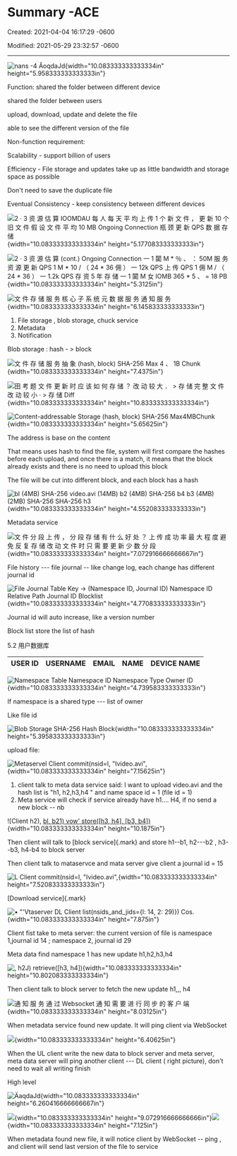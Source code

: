 # Summary -ACE

Created: 2021-04-04 16:17:29 -0600

Modified: 2021-05-29 23:32:57 -0600

---

![nans -4 ĂoqdaJd ](../../media/File-System-Drop-box-Summary--ACE-image1.png){width="10.083333333333334in" height="5.958333333333333in"}

Function: shared the folder between different device

shared the folder between users

upload, download, update and delete the file

able to see the different version of the file





Non-function requirement:



Scalability - support billion of users



Efficiency - File storage and updates take up as little bandwidth and storage space as possible

Don't need to save the duplicate file



Eventual Consistency - keep consistency between different devices



![2 · 3 资 源 估 算 IOOMDAU 每 人 每 天 平 均 上 传 1 个 新 文 件 ， 更 新 10 个 旧 文 件 假 设 文 件 平 均 10 MB Ongoing Connection 瓶 颈 更 新 QPS 数 据 存 储 ](../../media/File-System-Drop-box-Summary--ACE-image2.png){width="10.083333333333334in" height="5.177083333333333in"}



![2 · 3 资 源 估 算 (cont.) Ongoing Connection 一 1 闐 M * ％ 、 ： 50M 服 务 资 源 更 新 QPS 1 M * 10 / （ 24 * 36 佣 ） 一 12k QPS 上 传 QPS 1 佣 M / （ 24 * 36 ） 一 1.2k QPS 存 资 5 年 存 储 一 1 闐 M 女 IOMB 365 * 5 、 = 18 PB ](../../media/File-System-Drop-box-Summary--ACE-image3.png){width="10.083333333333334in" height="5.3125in"}



![文 件 存 储 服 务 核 心 子 系 统 元 数 据 服 务 通 知 服 务 ](../../media/File-System-Drop-box-Summary--ACE-image4.png){width="10.083333333333334in" height="6.145833333333333in"}

1.  File storage , blob storage, chuck service
2.  Metadata
3.  Notification









Blob storage : hash - > block



![文 件 存 储 服 务 抽 象 (hash, block) SHA-256 Max 4 、 1B Chunk ](../../media/File-System-Drop-box-Summary--ACE-image5.png){width="10.083333333333334in" height="7.4375in"}



![田 考 题 文 件 更 新 时 应 该 如 何 存 储 ？ 改 动 较 大 ． > 存 储 完 整 文 件 改 动 较 小 · > 存 储 Diff ](../../media/File-System-Drop-box-Summary--ACE-image6.png){width="10.083333333333334in" height="10.833333333333334in"}

![Content-addressable Storage (hash, block) SHA-256 Max4MBChunk ](../../media/File-System-Drop-box-Summary--ACE-image7.png){width="10.083333333333334in" height="5.65625in"}



The address is base on the content



That means uses hash to find the file, system will first compare the hashes before each upload, and once there is a match, it means that the block already exists and there is no need to upload this block



The file will be cut into different block, and each block has a hash



![bl (4MB) SHA-256 video.avi (14MB) b2 (4MB) SHA-256 b4 b3 (4MB) (2MB) SHA-256 SHA-256 h3 ](../../media/File-System-Drop-box-Summary--ACE-image8.png){width="10.083333333333334in" height="4.552083333333333in"}



Metadata service



![文 件 分 段 上 传 ， 分 段 存 储 有 什 么 好 处 ？ 上 传 成 功 率 最 大 程 度 避 免 反 复 存 储 改 动 文 件 时 只 需 要 更 新 少 数 分 段 ](../../media/File-System-Drop-box-Summary--ACE-image9.png){width="10.083333333333334in" height="7.072916666666667in"}



File history --- file journal -- like change log, each change has different journal id



![File Journal Table Key -> (Namespace ID, Journal ID) Namespace ID Relative Path Journal ID Blocklist ](../../media/File-System-Drop-box-Summary--ACE-image10.png){width="10.083333333333334in" height="4.770833333333333in"}

Journal id will auto increase, like a version number



Block list store the list of hash



5.2 用户数据库

| **USER ID** | **USERNAME** | **EMAIL** | **NAME** | **DEVICE NAME** |
|-------------|--------------|-----------|----------|-----------------|





![Namespace Table Namespace ID Namespace Type Owner ID ](../../media/File-System-Drop-box-Summary--ACE-image11.png){width="10.083333333333334in" height="4.739583333333333in"}

If namespace is a shared type --- list of owner

Like file id





![Blob Storage SHA-256 Hash Block ](../../media/File-System-Drop-box-Summary--ACE-image12.png){width="10.083333333333334in" height="5.395833333333333in"}

upload file:





![Metaservel Client commit(nsid=l, "Ivideo.avi", ](../../media/File-System-Drop-box-Summary--ACE-image13.png){width="10.083333333333334in" height="7.15625in"}



1.  client talk to meta data service said: I want to upload video.avi and the hash list is "h1, h2,h3,h4 " and name space id = 1 (file id = 1)
2.  Meta service will check if service already have h1.... H4, if no send a new block -- nb

![Client h2), [bl, b21) vow' store([h3, h4], [b3, b4]) ](../../media/File-System-Drop-box-Summary--ACE-image14.png){width="10.083333333333334in" height="10.1875in"}



Then client will talk to [block service]{.mark} and store h1--b1, h2---b2 , h3--b3, h4-b4 to block server



Then client talk to mataservce and mata server give client a journal id = 15



![L Client commit(nsid=l, "Ivideo.avi", ](../../media/File-System-Drop-box-Summary--ACE-image15.png){width="10.083333333333334in" height="7.520833333333333in"}



[Download service]{.mark}



![• "'Vtaserver DL Client list(nsids_and_jids={l: 14, 2: 29)}) Cos. ](../../media/File-System-Drop-box-Summary--ACE-image16.png){width="10.083333333333334in" height="7.875in"}

Client fist take to meta server: the current version of file is namespace 1,journal id 14 ; namespace 2, journal id 29



Meta data find namespace 1 has new update h1,h2,h3,h4

![, h2J) retrieve([h3, h4]) ](../../media/File-System-Drop-box-Summary--ACE-image17.png){width="10.083333333333334in" height="10.802083333333334in"}



Then client talk to block server to fetch the new update h1,,, h4

![通 知 服 务 通 过 Websocket 通 知 需 要 进 行 同 步 的 客 户 端 ](../../media/File-System-Drop-box-Summary--ACE-image18.png){width="10.083333333333334in" height="8.03125in"}





When metadata service found new update. It will ping client via WebSocket



![](../../media/File-System-Drop-box-Summary--ACE-image19.png){width="10.083333333333334in" height="6.40625in"}



When the UL client write the new data to block server and meta server, meta data server will ping another client --- DL client ( right picture), don't need to wait all writing finish



High level

![ÄaqdaJd ](../../media/File-System-Drop-box-Summary--ACE-image20.png){width="10.083333333333334in" height="6.260416666666667in"}



![](../../media/File-System-Drop-box-Summary--ACE-image21.png){width="10.083333333333334in" height="9.072916666666666in"}![](../../media/File-System-Drop-box-Summary--ACE-image22.png){width="10.083333333333334in" height="7.125in"}



When metadata found new file, it will notice client by WebSocket -- ping , and client will send last version of the file to service






















